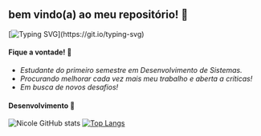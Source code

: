 ## bem vindo(a) ao meu repositório! 🍏

[![Typing SVG](https://readme-typing-svg.demolab.com?font=Fira+Code&pause=1000&color=E2F8E7&width=435&lines=Hello%2C+i'm+nico!)](https://git.io/typing-svg)

#### Fique a vontade! 🍵
- _Estudante do primeiro semestre em Desenvolvimento de Sistemas._
- _Procurando melhorar cada vez mais meu trabalho e aberta a críticas!_
- _Em busca de novos desafios!_

#### Desenvolvimento 🚛
![Nicole GitHub stats](https://github-readme-stats.vercel.app/api?username=nicanico&show_icons=true&title_color=6a8d71&text_color=8ca992&icon_color=8ca992&border_color=9fb7a4&bg_color=e2e9e3&card_width=460px)
[![Top Langs](https://github-readme-stats.vercel.app/api/top-langs/?username=nicanico&layout=compact&title_color=6a8d71&text_color=8ca992&border_color=9fb7a4&bg_color=e2e9e3)](https://github.com/anuraghazra/github-readme-stats)
